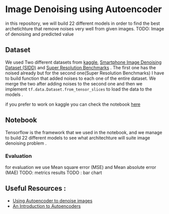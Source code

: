 # Image Denoising using Autoencoder 
in this repository, we will build 22 different models in order to find the best archetichture that remove noises very well  from given images.
TODO: Image of denoising and predicted value
## Dataset
We used Two different datasets from [kaggle](https://www.kaggle.com),  [Smartphone Image Denoising Dataset (SIDD)](https://www.kaggle.com/datasets/rajat95gupta/smartphone-image-denoising-dataset) and 
[Super Resolution Benchmarks](https://www.kaggle.com/datasets/jesucristo/super-resolution-benchmarks) . 
The first one has the noised already but for the  second one(Super Resolution Benchmarks) I have to build function that added noises to each one of the entire dataset. 
We merge the two after adding noises to the second one and then we implement `tf.data.Dataset.from_tensor_slices` to load the data to the models .

if you prefer to work on kaggle you can check the notebook [here](https://www.kaggle.com/code/otmanheddouch/image-denoising-using-autoencoder/notebook?scriptVersionId=157356759)

## Notebook 
Tensorflow is the framework that we used in the notebook, and we manage to build 22 different models to see what architechture will suite image denoising problem .

### Evaluation 
for evaluation we use Mean square error (MSE) and Mean absolute error (MAE)
TODO: metrics results
TODO : bar chart 
## Useful Resources :
* [Using Autoencoder to denoise images](https://medium.com/@otmanheddouchai/autoencoder-3ab170b1842d)
* [An Introduction to Autoencoders](https://arxiv.org/pdf/2201.03898.pdf)



